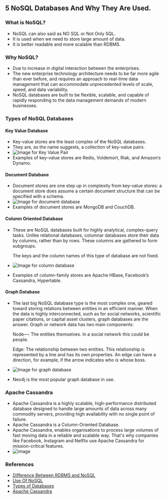 ## 5 NoSQL Databases And Why They Are Used.

### What is NoSQL?
* NoSQL can also said as NO SQL or Not Only SQL.
* It is used when we need to store large amount of data.
* It is better readable and more scalable than RDBMS.

### Why NoSQL?
* Due to increase in digital interaction between the enterprises.
* The new enterprise technology architecture needs to be far more agile than ever before, and requires an approach to real-time data management that can accommodate unprecedented levels of scale, speed, and data variability.
* NoSQL databases are built to be flexible, scalable, and capable of rapidly responding to the data management demands of modern businesses. 

### Types of NoSQL Databases

#### Key Value Database
* Key-value stores are the least complex of the NoSQL databases.
* They are, as the name suggests, a collection of key-value pairs.
* ![Image for Key Value Pair](https://user-images.githubusercontent.com/95225089/183360583-a408d21c-83c4-4d81-bcb6-862366d1c38c.png)
* Examples of key-value stores are Redis, Voldemort, Riak, and Amazon’s Dynamo.

#### Document Database
* Document stores are one step up in complexity from key-value stores: a document store does assume a certain document structure that can be specified with a schema.
* ![Image for document database](https://user-images.githubusercontent.com/95225089/183365707-83fd9e0f-bcfb-4e27-91c4-314c870f0967.png)
* Examples of document stores are MongoDB and CouchDB.

#### Column Oriented Database
* These are NoSQL databases built for highly analytical, complex-query tasks. Unlike relational databases, columnar databases store their data by           columns, rather than by rows. These columns are gathered to form subgroups.

    The keys and the column names of this type of database are not fixed.
* ![Image for column database](https://user-images.githubusercontent.com/95225089/183368781-065bf412-07a1-4208-b1a4-0d2b213bdf62.png)
* Examples of column-family stores are Apache HBase, Facebook’s Cassandra, Hypertable.

#### Graph Database
* The last big NoSQL database type is the most complex one, geared toward storing relations between entities in an efficient manner. When the data is highly interconnected, such as for social networks, scientific paper citations, or capital asset clusters, graph databases are the answer. Graph or network data has two main components:

    Node—: The entities themselves. In a social network this could be people.

    Edge: The relationship between two entities. This relationship is represented by a line and has its own properties. An edge can have a direction, for             example, if the arrow indicates who is whose boss. 
 * ![Image for graph database](https://user-images.githubusercontent.com/95225089/183368089-0dc10ac3-86f1-456e-8fa2-fb028320393d.png)
 * Neo4j is the most popular graph database in use.
 ### Apache Cassandra
 * Apache Cassandra is a highly scalable, high-performance distributed database designed to handle large amounts of data across many commodity servers,      providing high availability with no single point of failure.
 * Apache Cassandra is a Column-Oriented Database.
 * Apache Cassandra, enables organisations to process large volumes of fast moving data in a reliable and scalable way. That's why companies like            Facebook, Instagram and Netflix use Apache Cassandra for mission-critical features.
 * ![image](https://user-images.githubusercontent.com/95225089/183370774-84bccb1f-7ab4-4894-b6d8-c0d27bf340fb.png)
  
### References
* [Difference Between RDBMS and NoSQL](https://www.geeksforgeeks.org/difference-between-relational-database-and-nosql/)
* [Use Of NoSQL](https://www.couchbase.com/resources/why-nosql)
* [Types of Databases](https://dzone.com/articles/nosql-database-types-1)
* [Apache Cassandra](https://www.tutorialspoint.com/cassandra/cassandra_introduction.htm)

